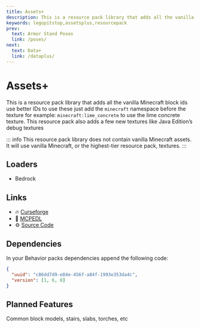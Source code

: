 ```yaml
---
title: Assets+
description: This is a resource pack library that adds all the vanilla Minecraft block ids use better IDs.
keywords: legopitstop,assetsplus,resourcepack
prev:
  text: Armor Stand Poses
  link: /poses/
next:
  text: Data+
  link: /dataplus/
---
```


# Assets+

This is a resource pack library that adds all the vanilla Minecraft block ids use better IDs to use these just add the `minecraft` namespace before the texture for example: `minecraft:lime_concrete` to use the lime concrete texture. This resource pack also adds a few new textures like Java Edition’s debug textures

::: info
This resource pack library does not contain vanilla Minecraft assets. It will use vanilla Minecraft, or the highest-tier resource pack, textures.
:::

## Loaders

- Bedrock

## Links

- :fire: [Curseforge](https://www.curseforge.com/minecraft-bedrock/addons/assets-plus)
- :wrench: [MCPEDL](https://mcpedl.com/assets-plus-pack-1/)
- :gear: [Source Code](https://github.com/legopitstop/Assets_Plus)

## Dependencies

In your Behavior packs dependencies append the following code:

```json
{
  "uuid": "c86dd7d9-e84e-456f-a84f-1993e353da4c",
  "version": [1, 6, 0]
}
```

## Planned Features

Common block models, stairs, slabs, torches, etc
